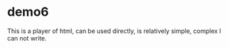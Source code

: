 # demo6

This is a player of html, can be used directly, is relatively simple, complex I can not write.
